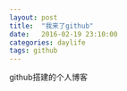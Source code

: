 ```yaml
---
layout: post
title:  "我来了github"
date:   2016-02-19 23:10:00
categories: daylife
tags: github
---
```

github搭建的个人博客
